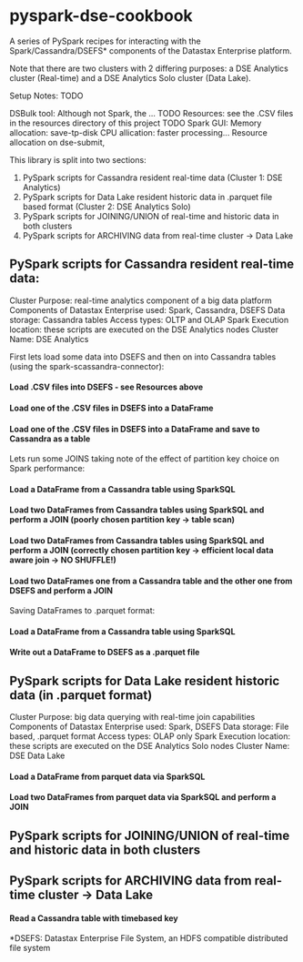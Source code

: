 # pyspark-dse-cookbook

A series of PySpark recipes for interacting with the Spark/Cassandra/DSEFS* components of the Datastax Enterprise platform.

Note that there are two clusters with 2 differing purposes: a DSE Analytics cluster (Real-time) and a DSE Analytics Solo cluster (Data Lake).

Setup Notes: TODO

DSBulk tool: Although not Spark, the ... TODO
Resources: see the .CSV files in the resources directory of this project TODO
Spark GUI: 
Memory allocation: save-tp-disk
CPU allication: faster processing...
Resource allocation on dse-submit, 


This library is split into two sections: 

1. PySpark scripts for Cassandra resident real-time data (Cluster 1: DSE Analytics)
2. PySpark scripts for Data Lake resident historic data in .parquet file based format (Cluster 2: DSE Analytics Solo)
3. PySpark scripts for JOINING/UNION of real-time and historic data in both clusters
4. PySpark scripts for ARCHIVING data from real-time cluster -> Data Lake

## PySpark scripts for Cassandra resident real-time data:

Cluster Purpose: real-time analytics component of a big data platform
Components of Datastax Enterprise used: Spark, Cassandra, DSEFS
Data storage: Cassandra tables
Access types: OLTP and OLAP
Spark Execution location: these scripts are executed on the DSE Analytics nodes
Cluster Name: DSE Analytics


First lets load some data into DSEFS and then on into Cassandra tables (using the spark-scassandra-connector):

#### Load .CSV files into DSEFS - see Resources above
#### Load one of the .CSV files in DSEFS into a DataFrame
#### Load one of the .CSV files in DSEFS into a DataFrame and save to Cassandra as a table

Lets run some JOINS taking note of the effect of partition key choice on Spark performance:

#### Load a DataFrame from a Cassandra table using SparkSQL
#### Load two DataFrames from Cassandra tables using SparkSQL and perform a JOIN (poorly chosen partition key -> table scan)
#### Load two DataFrames from Cassandra tables using SparkSQL and perform a JOIN (correctly chosen partition key -> efficient local data aware join -> NO SHUFFLE!)
#### Load two DataFrames one from a Cassandra table and the other one from DSEFS and perform a JOIN

Saving DataFrames to .parquet format:

#### Load a DataFrame from a Cassandra table using SparkSQL
#### Write out a DataFrame to DSEFS as a .parquet file

## PySpark scripts for Data Lake resident historic data (in .parquet format)

Cluster Purpose: big data querying with real-time join capabilities
Components of Datastax Enterprise used: Spark, DSEFS
Data storage: File based, .parquet format
Access types: OLAP only
Spark Execution location: these scripts are executed on the DSE Analytics Solo nodes
Cluster Name: DSE Data Lake

#### Load a DataFrame from parquet data via SparkSQL
#### Load two DataFrames from parquet data via SparkSQL and perform a JOIN


## PySpark scripts for JOINING/UNION of real-time and historic data in both clusters

## PySpark scripts for ARCHIVING data from real-time cluster -> Data Lake

#### Read a Cassandra table with timebased key



*DSEFS: Datastax Enterprise File System, an HDFS compatible distributed file system

